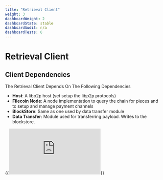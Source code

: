 ```yaml
---
title: "Retrieval Client"
weight: 3
dashboardWeight: 2
dashboardState: stable
dashboardAudit: n/a
dashboardTests: 0
---
```


# Retrieval Client

## Client Dependencies

The Retrieval Client Depends On The Following Dependencies

- **Host**: A libp2p host (set setup the libp2p protocols)
- **Filecoin Node**: A node implementation to query the chain for pieces and to setup and manage payment channels
- **BlockStore**: Same as one used by data transfer module
- **Data Transfer**: Module used for transferring payload. Writes to the blockstore.

{{<embed src="https://github.com/filecoin-project/go-fil-markets/blob/master/retrievalmarket/client.go"  lang="go" title="Retrieval Client API">}}